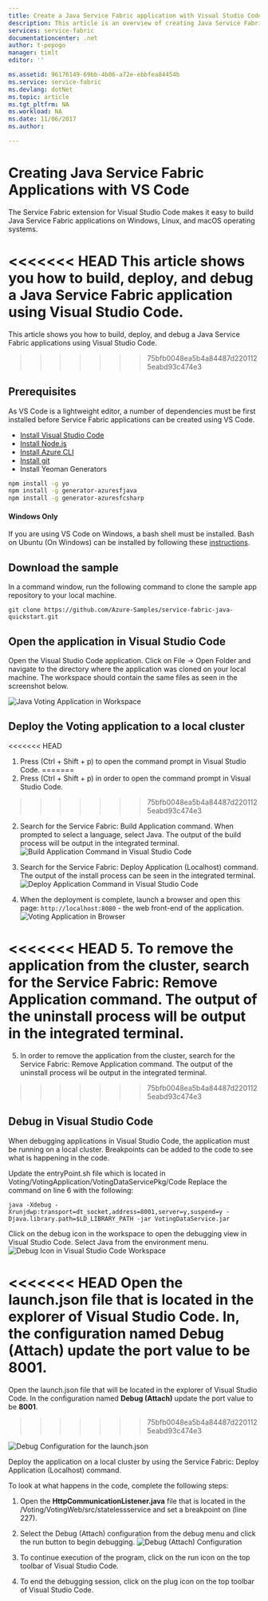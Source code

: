 ```yaml
---
title: Create a Java Service Fabric application with Visual Studio Code| Microsoft Docs
description: This article is an overview of creating Java Service Fabric applications using Visual Studio Code. 
services: service-fabric
documentationcenter: .net
author: t-pepogo
manager: timlt
editor: ''

ms.assetid: 96176149-69bb-4b06-a72e-ebbfea84454b
ms.service: service-fabric
ms.devlang: dotNet
ms.topic: article
ms.tgt_pltfrm: NA
ms.workload: NA
ms.date: 11/06/2017
ms.author: 

---
```


# Creating Java Service Fabric Applications with VS Code

The Service Fabric extension for Visual Studio Code makes it easy to build Java Service Fabric applications on Windows, Linux, and macOS operating systems.

<<<<<<< HEAD
This article shows you how to build, deploy, and debug a Java Service Fabric application using Visual Studio Code.
=======
This article shows you how to build, deploy, and debug a Java Service Fabric applications using Visual Studio Code.
>>>>>>> 75bfb0048ea5b4a84487d2201125eabd93c474e3

## Prerequisites
As VS Code is a lightweight editor, a number of dependencies must be first installed before Service Fabric applications can be created using VS Code.

* [Install Visual Studio Code](https://code.visualstudio.com/)
* [Install Node.js](https://nodejs.org/en/)
* [Install Azure CLI](https://docs.microsoft.com/en-us/cli/azure/install-azure-cli?view=azure-cli-latest)
* [Install git](https://git-scm.com/)
* Install Yeoman Generators
```sh
npm install -g yo
npm install -g generator-azuresfjava
npm install -g generator-azuresfcsharp
```

#### Windows Only

If you are using VS Code on Windows, a bash shell must be installed. Bash on Ubuntu (On Windows) can be installed by following these [instructions](https://msdn.microsoft.com/en-us/commandline/wsl/install_guide).

## Download the sample
In a command window, run the following command to clone the sample app repository to your local machine.
```
git clone https://github.com/Azure-Samples/service-fabric-java-quickstart.git
```

## Open the application in Visual Studio Code

Open the Visual Studio Code application. Click on File -> Open Folder and navigate to the directory where the application was cloned on your local machine. The workspace should contain the same files as seen in the screenshot below.

![Java Voting Application in Workspace][java-voting-application]

## Deploy the Voting application to a local cluster

<<<<<<< HEAD
1. Press (Ctrl + Shift + p) to open the command prompt in Visual Studio Code.
=======
1. Press (Ctrl + Shift + p) in order to open the command prompt in Visual Studio Code.
>>>>>>> 75bfb0048ea5b4a84487d2201125eabd93c474e3
2. Search for the Service Fabric: Build Application command. When prompted to select a language, select Java. The output of the build process will be output in the integrated terminal.
![Build Application Command in Visual Studio Code][build-application]

3. Search for the Service Fabric: Deploy Application (Localhost) command. The output of the install process can be seen in the integrated terminal.
![Deploy Application Command in Visual Studio Code][deploy-application]

4. When the deployment is complete, launch a browser and open this page: `http://localhost:8080` - the web front-end of the application.
![Voting Application in Browser][voting-sample]

<<<<<<< HEAD
5. To remove the application from the cluster, search for the Service Fabric: Remove Application command. The output of the uninstall process will be output in the integrated terminal.
=======
5. In order to remove the application from the cluster, search for the Service Fabric: Remove Application command. The output of the uninstall process wil be output in the integrated terminal.
>>>>>>> 75bfb0048ea5b4a84487d2201125eabd93c474e3

## Debug in Visual Studio Code
When debugging applications in Visual Studio Code, the application must be running on a local cluster. Breakpoints can be added to the code to see what is happening in the code.

Update the entryPoint.sh file which is located in Voting/VotingApplication/VotingDataServicePkg/Code
Replace the command on line 6 with the following:
```
java -Xdebug -Xrunjdwp:transport=dt_socket,address=8001,server=y,suspend=y -Djava.library.path=$LD_LIBRARY_PATH -jar VotingDataService.jar
```

Click on the debug icon in the workspace to open the debugging view in Visual Studio Code. Select Java from the environment menu.
![Debug Icon in Visual Studio Code Workspace][debug-workspace]

<<<<<<< HEAD
Open the launch.json file that is located in the explorer of Visual Studio Code. In, the configuration named **Debug (Attach)** update the port value to be **8001**.
=======
Open the launch.json file that will be located in the explorer of Visual Studio Code. In the configuration named **Debug (Attach)** update the port value to be **8001**.
>>>>>>> 75bfb0048ea5b4a84487d2201125eabd93c474e3

![Debug Configuration for the launch.json][debug-config]

Deploy the application on a local cluster by using the Service Fabric: Deploy Application (Localhost) command.

To look at what happens in the code, complete the following steps:
1. Open the **HttpCommunicationListener.java** file that is located in the /Voting/VotingWeb/src/statelessservice and set a breakpoint on  (line 227).
2. Select the Debug (Attach) configuration from the debug menu and click the run button to begin debugging.
![Debug (Attach) Configuration][debug-attach]

3. To continue execution of the program, click on the run icon on the top toolbar of Visual Studio Code.

4. To end the debugging session, click on the plug icon on the top toolbar of Visual Studio Code.

<!-- Images -->
[debug-attach]: ./media/service-fabric-vs-code-extension/debug-attach-java.png
[debug-config]: ./media/service-fabric-vs-code-extension/debug-config-java.png
[debug-workspace]: ./media/service-fabric-vs-code-extension/debug-icon-workspace.png
[voting-sample]: ./media/service-fabric-vs-code-extension/voting-sample-in-browser.png
[deploy-application]:  ./media/service-fabric-vs-code-extension/sf-deploy-application.png
[build-application]: ./media/service-fabric-vs-code-extension/sf-build-application.png
[java-voting-application]: ./media/service-fabric-vs-code-extension/java-voting-application.png